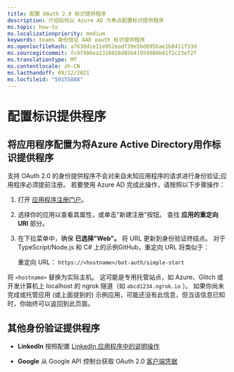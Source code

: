 ```yaml
---
title: 配置 OAuth 2.0 标识提供程序
description: 介绍如何以 Azure AD 为焦点配置标识提供程序
ms.topic: how-to
ms.localizationpriority: medium
keywords: teams 身份验证 AAD oauth 标识提供程序
ms.openlocfilehash: a7630dce11e052eadf39e5bd695bae1b8411f33d
ms.sourcegitcommit: fc9f906ea1316028d85b41959980b81f2c23ef2f
ms.translationtype: MT
ms.contentlocale: zh-CN
ms.lasthandoff: 09/12/2021
ms.locfileid: "59155888"
---
```

# <a name="configure-identity-providers"></a>配置标识提供程序

## <a name="configuring-an-application-to-use-azure-active-directory-as-an-identity-provider"></a>将应用程序配置为将Azure Active Directory用作标识提供程序

支持 OAuth 2.0 的身份提供程序不会对来自未知应用程序的请求进行身份验证;应用程序必须提前注册。 若要使用 Azure AD 完成此操作，请按照以下步骤操作：

1. 打开 [应用程序注册门户](https://ms.portal.azure.com/#blade/Microsoft_AAD_RegisteredApps/ApplicationsListBlade)。

2. 选择你的应用以查看其属性，或单击"新建注册"按钮。 查找 **应用的重定向 URI** 部分。

3. 在下拉菜单中，确保 **已选择"Web"。** 将 URL 更新到身份验证终结点。 对于 TypeScript/Node.js 和 C# 上的示例GitHub，重定向 URL 将类似于：

    重定向 URL： `https://<hostname>/bot-auth/simple-start`

将 `<hostname>` 替换为实际主机。 这可能是专用托管站点，如 Azure、Glitch 或开发计算机上 localhost 的 ngrok 隧道（如 `abcd1234.ngrok.io` ）。 如果你尚未完成或托管应用 (或上面提到的) 示例应用，可能还没有此信息，但当该信息已知时，你始终可以返回到此页面。

## <a name="other-authentication-providers"></a>其他身份验证提供程序

* **LinkedIn** 按照配置 [LinkedIn 应用程序中的说明操作](/linkedin/talent/apply-with-linkedin)

* **Google** 从 Google API 控制台获取 OAuth 2.0 [客户端凭据](https://console.developers.google.com/)

